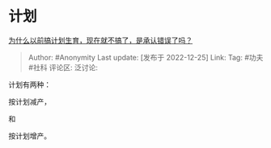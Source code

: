 # 计划
[为什么以前搞计划生育，现在就不搞了，是承认错误了吗？](https://www.zhihu.com/question/66298996/answer/2815720919)

> Author: #Anonymity
> Last update: [发布于 2022-12-25]
> Link: 
> Tag: #功夫 #社科
> 评论区:
> 泛讨论:

计划有两种：

按计划减产，

和

按计划增产。
